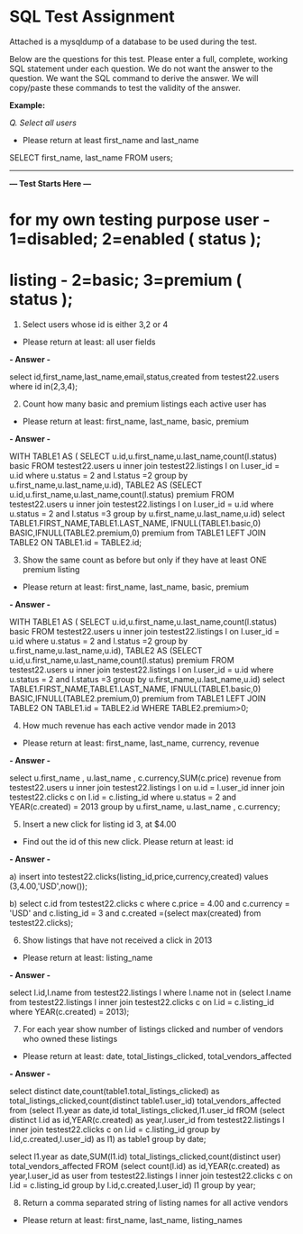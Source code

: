 # SQL Test Assignment

Attached is a mysqldump of a database to be used during the test.

Below are the questions for this test. Please enter a full, complete, working SQL statement under each question. We do not want the answer to the question. We want the SQL command to derive the answer. We will copy/paste these commands to test the validity of the answer.

**Example:**

_Q. Select all users_

- Please return at least first_name and last_name

SELECT first_name, last_name FROM users;


------

**— Test Starts Here —**

#  for my own testing purpose user - 1=disabled; 2=enabled ( status );
# listing - 2=basic; 3=premium  ( status );

1. Select users whose id is either 3,2 or 4
- Please return at least: all user fields



**- Answer -**

select id,first_name,last_name,email,status,created from testest22.users where id in(2,3,4);


2. Count how many basic and premium listings each active user has
- Please return at least: first_name, last_name, basic, premium

**- Answer -**

WITH
TABLE1 AS ( SELECT u.id,u.first_name,u.last_name,count(l.status) basic FROM testest22.users u
inner join testest22.listings l
on l.user_id = u.id
where u.status = 2 and l.status =2
group by u.first_name,u.last_name,u.id),
TABLE2 AS (SELECT u.id,u.first_name,u.last_name,count(l.status) premium FROM testest22.users u
inner join testest22.listings l
on l.user_id = u.id
where u.status = 2 and l.status =3
group by u.first_name,u.last_name,u.id)
select TABLE1.FIRST_NAME,TABLE1.LAST_NAME, IFNULL(TABLE1.basic,0) BASIC,IFNULL(TABLE2.premium,0) premium from TABLE1 LEFT JOIN TABLE2 ON TABLE1.id = TABLE2.id;




3. Show the same count as before but only if they have at least ONE premium listing
- Please return at least: first_name, last_name, basic, premium


**- Answer -**

WITH
TABLE1 AS ( SELECT u.id,u.first_name,u.last_name,count(l.status) basic FROM testest22.users u
inner join testest22.listings l
on l.user_id = u.id
where u.status = 2 and l.status =2
group by u.first_name,u.last_name,u.id),
TABLE2 AS (SELECT u.id,u.first_name,u.last_name,count(l.status) premium FROM testest22.users u
inner join testest22.listings l
on l.user_id = u.id
where u.status = 2 and l.status =3
group by u.first_name,u.last_name,u.id)
select TABLE1.FIRST_NAME,TABLE1.LAST_NAME, IFNULL(TABLE1.basic,0) BASIC,IFNULL(TABLE2.premium,0) premium from TABLE1 LEFT JOIN TABLE2 ON TABLE1.id = TABLE2.id WHERE TABLE2.premium>0;


4. How much revenue has each active vendor made in 2013
- Please return at least: first_name, last_name, currency, revenue


**- Answer -**

select u.first_name , u.last_name , c.currency,SUM(c.price) revenue from testest22.users u inner join
testest22.listings l on u.id = l.user_id
inner join testest22.clicks c on l.id = c.listing_id
where u.status = 2 and YEAR(c.created) = 2013
group by u.first_name, u.last_name , c.currency;



5. Insert a new click for listing id 3, at $4.00
- Find out the id of this new click. Please return at least: id

**- Answer -**

a)
insert into testest22.clicks(listing_id,price,currency,created) values (3,4.00,'USD',now());

b)
select c.id from testest22.clicks c where
c.price = 4.00 and c.currency = 'USD' and c.listing_id = 3
and c.created =(select max(created) from testest22.clicks);




6. Show listings that have not received a click in 2013
- Please return at least: listing_name

**- Answer -**

select l.id,l.name from testest22.listings l where l.name not in
(select l.name from testest22.listings l inner join testest22.clicks c on
l.id = c.listing_id where YEAR(c.created) = 2013);



7. For each year show number of listings clicked and number of vendors who owned these listings
- Please return at least: date, total_listings_clicked, total_vendors_affected

**- Answer -**

<!-- I have got a confusion here whether I have to find out distinct listings and distinct user or
only distinct user and multiple listing id with different timeline -->

<!-- Asssuming distinct user id and distinct Listing id e.g.
In the year 2013 : total distinct listing ID was 3 i.e
select distinct c.listing_id from testest22.clicks c where YEAR(c.created) = 2013 (6,2,10)
and the effected user ids are 1 and 2 since for listing 10 we do not have any user id
 -->

select distinct date,count(table1.total_listings_clicked) as total_listings_clicked,count(distinct table1.user_id) total_vendors_affected from
(select l1.year as date,id total_listings_clicked,l1.user_id fROM
(select distinct l.id as id,YEAR(c.created) as year,l.user_id from testest22.listings l
inner join testest22.clicks c on l.id = c.listing_id
group by l.id,c.created,l.user_id) as l1) as table1
group by date;




<!-- Assuming only distinct User id but for a year there are multiple listings with different timeline

for example
In the year 2013 there are 10 listings but only effected users are 1,2
-->

select l1.year as date,SUM(l1.id) total_listings_clicked,count(distinct user) total_vendors_affected FROM
(select  count(l.id) as id,YEAR(c.created) as year,l.user_id as user from testest22.listings l
 inner join testest22.clicks c on l.id = c.listing_id
group by l.id,c.created,l.user_id) l1
group by year;




8. Return a comma separated string of listing names for all active vendors
- Please return at least: first_name, last_name, listing_names
